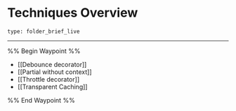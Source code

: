 # Techniques Overview
 
```ccard
type: folder_brief_live
```

 ---
 
%% Begin Waypoint %%
- [[Debounce decorator]]
- [[Partial without context]]
- [[Throttle decorator]]
- [[Transparent Caching]]

%% End Waypoint %%